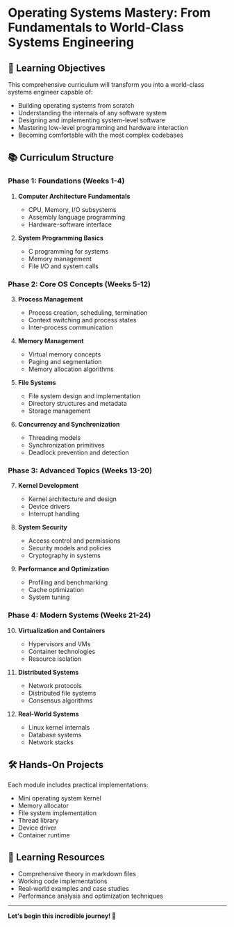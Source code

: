 # Operating Systems Mastery: From Fundamentals to World-Class Systems Engineering

## 🎯 Learning Objectives
This comprehensive curriculum will transform you into a world-class systems engineer capable of:
- Building operating systems from scratch
- Understanding the internals of any software system
- Designing and implementing system-level software
- Mastering low-level programming and hardware interaction
- Becoming comfortable with the most complex codebases

## 📚 Curriculum Structure

### Phase 1: Foundations (Weeks 1-4)
1. **Computer Architecture Fundamentals**
   - CPU, Memory, I/O subsystems
   - Assembly language programming
   - Hardware-software interface

2. **System Programming Basics**
   - C programming for systems
   - Memory management
   - File I/O and system calls

### Phase 2: Core OS Concepts (Weeks 5-12)
3. **Process Management**
   - Process creation, scheduling, termination
   - Context switching and process states
   - Inter-process communication

4. **Memory Management**
   - Virtual memory concepts
   - Paging and segmentation
   - Memory allocation algorithms

5. **File Systems**
   - File system design and implementation
   - Directory structures and metadata
   - Storage management

6. **Concurrency and Synchronization**
   - Threading models
   - Synchronization primitives
   - Deadlock prevention and detection

### Phase 3: Advanced Topics (Weeks 13-20)
7. **Kernel Development**
   - Kernel architecture and design
   - Device drivers
   - Interrupt handling

8. **System Security**
   - Access control and permissions
   - Security models and policies
   - Cryptography in systems

9. **Performance and Optimization**
   - Profiling and benchmarking
   - Cache optimization
   - System tuning

### Phase 4: Modern Systems (Weeks 21-24)
10. **Virtualization and Containers**
    - Hypervisors and VMs
    - Container technologies
    - Resource isolation

11. **Distributed Systems**
    - Network protocols
    - Distributed file systems
    - Consensus algorithms

12. **Real-World Systems**
    - Linux kernel internals
    - Database systems
    - Network stacks

## 🛠️ Hands-On Projects
Each module includes practical implementations:
- Mini operating system kernel
- Memory allocator
- File system implementation
- Thread library
- Device driver
- Container runtime

## 📖 Learning Resources
- Comprehensive theory in markdown files
- Working code implementations
- Real-world examples and case studies
- Performance analysis and optimization techniques

---

**Let's begin this incredible journey! 🚀**
